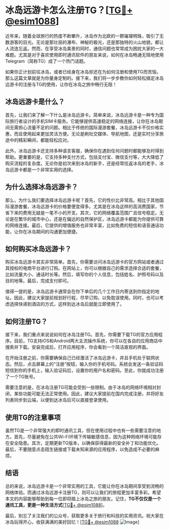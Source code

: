 # 冰岛远游卡怎么注册TG？[[TG💪+ @esim1088](https://t.me/s/esim1088)]

近年来，随着全球旅行的热度不断攀升，冰岛作为北欧的一颗璀璨明珠，吸引了无数游客的目光。无论是那壮丽的瀑布、神秘的极光，还是那独特的火山地貌，都让人流连忘返。然而，在享受冰岛美景的同时，通信问题也常常成为困扰大家的一大难题。尤其是对于喜欢使用即时通讯软件的朋友来说，如何在冰岛畅通无阻地使用Telegram（简称TG）成了一个热门话题。

如果你正计划前往冰岛，或者已经身在冰岛却还在为如何注册和使用TG而苦恼，那么这篇文章就是为你量身定制的。接下来，我们将一步步教你如何轻松搞定冰岛远游卡的注册与TG的使用，让你在冰岛之旅中畅行无阻！

## 冰岛远游卡是什么？

首先，让我们来了解一下什么是冰岛远游卡。简单来说，冰岛远游卡是一种专为国际旅行者设计的手机SIM卡服务。它能够提供高速稳定的网络连接，让你在冰岛期间无需担心流量不足的问题。相比于传统的国际漫游套餐，冰岛远游卡不仅价格实惠，而且使用起来更加灵活方便。无论是刷社交媒体、导航地图，还是实时分享旅途中的精彩瞬间，都能轻松应对。

此外，冰岛远游卡还支持多种语言客服，确保你在遇到任何问题时都能够及时得到帮助。更重要的是，它支持多种支付方式，包括支付宝、微信支付等，大大降低了购买流程的复杂度。无论你是初次来到冰岛的新手，还是经常往返冰岛的老手，冰岛远游卡都是一个非常实用的选择。

## 为什么选择冰岛远游卡？

那么，为什么我们要选择冰岛远游卡呢？首先，它的性价比非常高。相比于其他国际漫游套餐，冰岛远游卡的价格要便宜得多。尤其是在冰岛这样的高消费国家，节省下来的费用无疑是一笔不小的开支。其次，它的网络覆盖范围广且信号稳定。无论是在繁华的城市中心，还是在偏远的自然保护区，冰岛远游卡都能为你提供可靠的网络连接。最后，它提供的增值服务也非常丰富，比如免费的短信和语音通话功能，让你在冰岛期间的沟通更加便捷。

## 如何购买冰岛远游卡？

购买冰岛远游卡其实非常简单。首先，你需要访问冰岛远游卡的官方网站或者通过其授权的电商平台进行订购。在网站上，你可以根据自己的需求选择合适的套餐，比如流量大小、通话时长等。然后，填写你的个人信息，包括姓名、护照号码以及目的地等。最后，完成支付即可。

值得一提的是，冰岛远游卡通常会在你下单后的几个工作日内寄送到你指定的地址。因此，建议大家提前规划好行程，尽早订购，以免耽误使用。同时，也可以考虑选择快递到酒店的方式，这样到达冰岛后就能立即使用了。

## 如何注册TG？

接下来，我们重点来说说如何在冰岛注册TG。首先，你需要下载TG的官方应用程序。目前，TG支持iOS和Android两大主流操作系统，你可以在各自的应用商店中搜索并下载。安装完成后，打开应用程序，你会看到一个简洁直观的界面。

在开始注册之前，你需要确保自己已经激活了冰岛远游卡，并且手机处于联网状态。然后，点击屏幕上的“注册”按钮，输入你的手机号码。系统会发送一条验证码短信到你的手机上，输入验证码后，设置你的用户名和密码。至此，你就成功注册了一个TG账号。

需要注意的是，在冰岛注册TG可能会受到一些限制。由于冰岛的网络环境相对封闭，某些功能可能无法正常使用。因此，建议大家提前在国内完成注册，并将好友列表同步到云端，以便到达冰岛后可以直接登录使用。

## 使用TG的注意事项

虽然TG是一个非常强大的即时通讯工具，但在使用过程中也有一些需要注意的地方。首先，尽量避免在公共Wi-Fi环境下传输敏感信息，因为这种网络环境可能存在安全隐患。其次，定期更新TG版本，以确保获得最新的安全补丁和功能优化。最后，不要随意点击陌生链接或下载未知来源的应用程序，以免造成不必要的麻烦。

## 结语

总的来说，冰岛远游卡是一个非常实用的工具，它能让你在冰岛期间享受到流畅的网络体验。而通过冰岛远游卡注册TG，则可以让我们的旅程更加丰富多彩。希望本文的内容能够帮助到每一位即将踏上冰岛之旅的朋友。记住，**TG不仅仅是一个通讯工具，更是一种生活方式**[[TG💪+ @esim1088](https://t.me/s/esim1088)]。

最后，别忘了关注我们的公众号，获取更多关于旅行和科技的实用资讯。祝大家在冰岛玩得开心，收获满满的美好回忆！[[TG💪+ @esim1088](https://t.me/s/esim1088) ![Image](https://i.postimg.cc/4NQfJmqS/Snipaste-2025-05-13-00-14-12.png)]